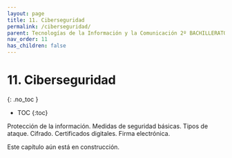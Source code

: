 ```yaml
---
layout: page
title: 11. Ciberseguridad
permalink: /ciberseguridad/
parent: Tecnologías de la Información y la Comunicación 2º BACHILLERATO
nav_order: 11
has_children: false
---
```


# 11. Ciberseguridad
{: .no_toc }

- TOC
{:toc}

Protección de la información. Medidas de seguridad básicas. Tipos de ataque. Cifrado. Certificados digitales. Firma electrónica.

Este capítulo aún está en construcción.

